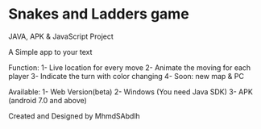 # Snakes and Ladders game
JAVA, APK & JavaScript Project

A Simple app to your text

Function:
	1- Live location for every move
	2- Animate the moving for each player
	3- Indicate the turn with color changing
	4- Soon: new map & PC

Available:
	1- Web Version(beta)
	2- Windows (You need Java SDK)
	3- APK (android 7.0 and above)

Created and Designed by MhmdSAbdlh
